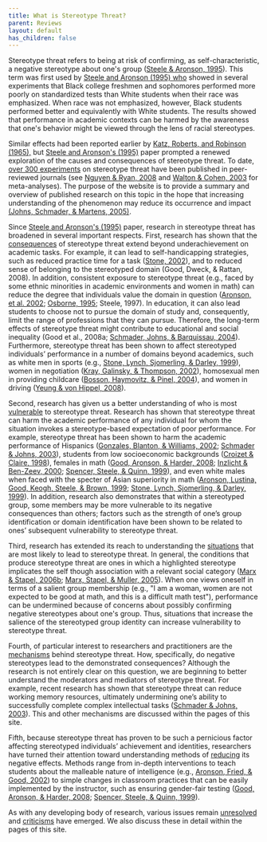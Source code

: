```yaml
---
title: What is Stereotype Threat?
parent: Reviews
layout: default
has_children: false
---
```

Stereotype threat refers to being at risk of confirming, as self-characteristic, a negative stereotype about one's group ([Steele & Aronson, 1995](sources/steele_aronson)). This term was first used by [Steele and Aronson (1995) who](sources/steele_aronson) showed in several experiments that Black college freshmen and sophomores performed more poorly on standardized tests than White students when their race was emphasized. When race was not emphasized, however, Black students performed better and equivalently with White students. The results showed that performance in academic contexts can be harmed by the awareness that one's behavior might be viewed through the lens of racial stereotypes. 

Similar effects had been reported earlier by [Katz, Roberts, and Robinson (1965),](sources/katz_roberts_robinson) but [Steele and Aronson's (1995)](sources/steele_aronson) paper prompted a renewed exploration of the causes and consequences of stereotype threat. To date, [over 300 experiments](bibliography) on stereotype threat have been published in peer-reviewed journals (see [Nguyen & Ryan, 2008](sources/nguyen_ryan) and [Walton & Cohen, 2003](sources/walton_cohen_2003) for meta-analyses). The purpose of the website is to provide a summary and overview of published research on this topic in the hope that increasing understanding of the phenomenon may reduce its occurrence and impact [(Johns, Schmader, & Martens, 2005)](sources/johns_schmader_martens). 

Since [Steele and Aronson's (1995)](sources/steele_aronson) paper, research in stereotype threat has broadened in several important respects. First, research has shown that the [consequences](reviews/consequences) of stereotype threat extend beyond underachievement on academic tasks. For example, it can lead to self-handicapping strategies, such as reduced practice time for a task ([Stone, 2002](sources/stone)), and to reduced sense of belonging to the stereotyped domain (Good, Dweck, & Rattan, 2008). In addition, consistent exposure to stereotype threat (e.g., faced by some ethnic minorities in academic environments and women in math) can reduce the degree that individuals value the domain in question ([Aronson, et al. 2002](sources/aronson_fried_good); [Osborne, 1995](sources/osborne_1995); Steele, 1997). In education, it can also lead students to choose not to pursue the domain of study and, consequently, limit the range of professions that they can pursue. Therefore, the long-term effects of stereotype threat might contribute to educational and social inequality (Good et al., 2008a; [Schmader, Johns, & Barquissau, 2004](sources/schmader_johns_barquissau)). Furthermore, stereotype threat has been shown to affect stereotyped individuals’ performance in a number of domains beyond academics, such as white men in sports (e.g., [Stone, Lynch, Sjomerling, & Darley, 1999](sources/stone_lynch_sjomeling_darley)), women in negotiation ([Kray, Galinsky, & Thompson, 2002](sources/kray_galinsky_thompson)), homosexual men in providing childcare ([Bosson, Haymovitz, & Pinel, 2004](sources/bosson_haymovitz_pinel)), and women in driving ([Yeung & von Hippel, 2008](sources/yeung_vonhippel)).

Second, research has given us a better understanding of who is most [vulnerable](reviews/vulnerable) to stereotype threat. Research has shown that stereotype threat can harm the academic performance of any individual for whom the situation invokes a stereotype-based expectation of poor performance. For example, stereotype threat has been shown to harm the academic performance of Hispanics ([Gonzales, Blanton, & Williams, 2002](sources/gonzales_blanton_williams); [Schmader & Johns, 2003](sources/schmader_johns)), students from low socioeconomic backgrounds ([Croizet & Claire, 1998](sources/croizet_claire)), females in math ([Good, Aronson, & Harder, 2008](sources/good_aronson_harder); [Inzlicht & Ben-Zeev, 2000](sources/inzlicht_ben-zeev); [Spencer, Steele, & Quinn, 1999](sources/spencer_steele_quinn)), and even white males when faced with the specter of Asian superiority in math ([Aronson, Lustina, Good, Keogh, Steele, & Brown, 1999](sources/aronson_lustina_good_keough_steele_brown); [Stone, Lynch, Sjomerling, & Darley, 1999](sources/stone_lynch_sjomeling_darley)). In addition, research also demonstrates that within a stereotyped group, some members may be more vulnerable to its negative consequences than others; factors such as the strength of one’s group identification or domain identification have been shown to be related to ones’ subsequent vulnerability to stereotype threat.

Third, research has extended its reach to understanding the [situations](reviews/situations) that are most likely to lead to stereotype threat. In general, the conditions that produce stereotype threat are ones in which a highlighted stereotype implicates the self though association with a relevant social category ([Marx & Stapel, 2006b](sources/marx_stapel_2006b); [Marx, Stapel, & Muller, 2005](sources/marx_stapel_muller)). When one views oneself in terms of a salient group membership (e.g., "I am a woman, women are not expected to be good at math, and this is a difficult math test"), performance can be undermined because of concerns about possibly confirming negative stereotypes about one's group. Thus, situations that increase the salience of the stereotyped group identity can increase vulnerability to stereotype threat. 

Fourth, of particular interest to researchers and practitioners are the [mechanisms](reviews/mechanisms) behind stereotype threat. How, specifically, do negative stereotypes lead to the demonstrated consequences? Although the research is not entirely clear on this question, we are beginning to better understand the moderators and mediators of stereotype threat. For example, recent research has shown that stereotype threat can reduce working memory resources, ultimately undermining one’s ability to successfully complete complex intellectual tasks ([Schmader & Johns, 2003](sources/schmader_johns)). This and other mechanisms are discussed within the pages of this site. 

Fifth, because stereotype threat has proven to be such a pernicious factor affecting stereotyped individuals’ achievement and identities, researchers have turned their attention toward understanding methods of [reducing](reviews/reduce) its negative effects. Methods range from in-depth interventions to teach students about the malleable nature of intelligence (e.g., [Aronson, Fried, & Good, 2002](sources/aronson_fried_good)) to simple changes in classroom practices that can be easily implemented by the instructor, such as ensuring gender-fair testing ([Good, Aronson, & Harder, 2008](sources/good_aronson_harder); [Spencer, Steele, & Quinn, 1999](sources/spencer_steele_quinn)). 

As with any developing body of research, various issues remain [unresolved](reviews/unresolved) and [criticisms](reviews/criticisms) have emerged. We also discuss these in detail within the pages of this site. 
